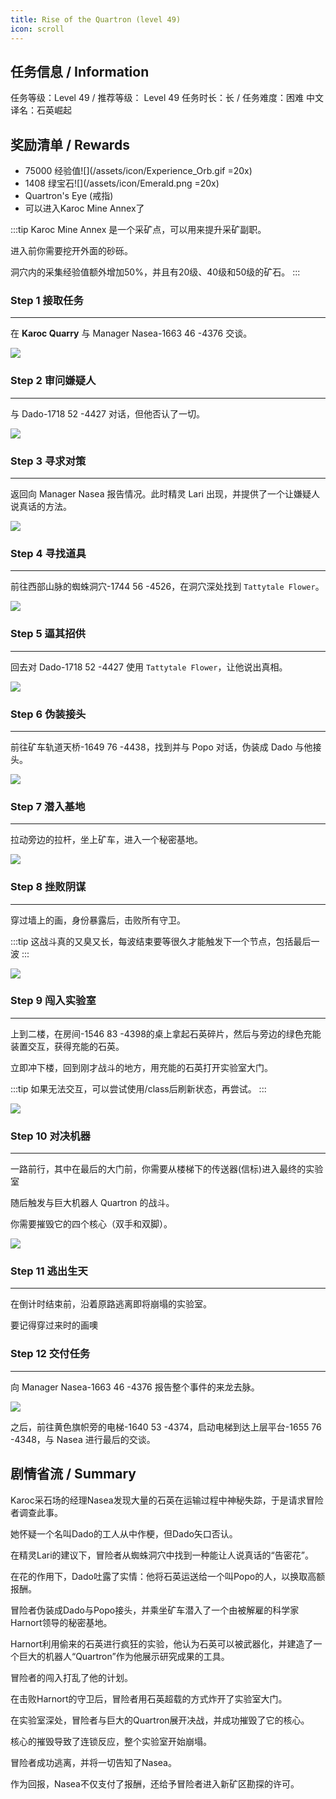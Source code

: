 ```yaml
---
title: Rise of the Quartron (level 49)
icon: scroll
---
```


## 任务信息 / Information
任务等级：Level 49 / 推荐等级： Level 49
任务时长：长 / 任务难度：困难
中文译名：石英崛起

## 奖励清单 / Rewards

+ 75000 经验值![](/assets/icon/Experience_Orb.gif =20x)
+ 1408 绿宝石![](/assets/icon/Emerald.png =20x)
+ Quartron's Eye (戒指)
+ 可以进入Karoc Mine Annex了

:::tip
Karoc Mine Annex 是一个采矿点，可以用来提升采矿副职。

进入前你需要挖开外面的砂砾。

洞穴内的采集经验值额外增加50%，并且有20级、40级和50级的矿石。
:::

### Step 1 接取任务
---
在 **Karoc Quarry** 与 <NPC>Manager Nasea</NPC><CC>-1663 46 -4376</CC> 交谈。

![](/assets/img/lv49-10.png)

### Step 2 审问嫌疑人
---
与 <NPC>Dado</NPC><CC>-1718 52 -4427</CC> 对话，但他否认了一切。

![](/assets/img/lv49-11.png)

### Step 3 寻求对策
---
返回向 <NPC>Manager Nasea</NPC> 报告情况。此时精灵 <NPC>Lari</NPC> 出现，并提供了一个让嫌疑人说真话的方法。

![](/assets/img/lv49-10.png)

### Step 4 寻找道具
---
前往西部山脉的蜘蛛洞穴<CC>-1744 56 -4526</CC>，在洞穴深处找到 `Tattytale Flower`。

![](/assets/img/lv49-12.png)

### Step 5 逼其招供
---
回去对 <NPC>Dado</NPC><CC>-1718 52 -4427</CC> 使用 `Tattytale Flower`，让他说出真相。

![](/assets/img/lv49-11.png)

### Step 6 伪装接头
---
前往矿车轨道天桥<CC>-1649 76 -4438</CC>，找到并与 <NPC>Popo</NPC> 对话，伪装成 Dado 与他接头。

![](/assets/img/lv49-13.png)

### Step 7 潜入基地
---
拉动旁边的拉杆，坐上矿车，进入一个秘密基地。

![](/assets/img/lv49-14.png)

### Step 8 挫败阴谋
---
穿过墙上的画，身份暴露后，击败所有守卫。

:::tip
这战斗真的又臭又长，每波结束要等很久才能触发下一个节点，包括最后一波
:::

![](/assets/img/lv49-15.png)

### Step 9 闯入实验室
---
上到二楼，在房间<CC>-1546 83 -4398</CC>的桌上拿起石英碎片，然后与旁边的绿色充能装置交互，获得充能的石英。

立即冲下楼，回到刚才战斗的地方，用充能的石英打开实验室大门。

:::tip
如果无法交互，可以尝试使用<Copy>/class</Copy>后刷新状态，再尝试。
:::

![](/assets/img/lv49-16.png)

### Step 10 对决机器
---
一路前行，其中在最后的大门前，你需要从楼梯下的传送器(信标)进入最终的实验室

随后触发与巨大机器人 Quartron 的战斗。

你需要摧毁它的四个核心（双手和双脚）。

![](/assets/img/lv49-17.png)

### Step 11 逃出生天
---
在倒计时结束前，沿着原路逃离即将崩塌的实验室。

要记得穿过来时的画噢

### Step 12 交付任务
---
向 <NPC>Manager Nasea</NPC><CC>-1663 46 -4376</CC> 报告整个事件的来龙去脉。

![](/assets/img/lv49-10.png)

之后，前往黄色旗帜旁的电梯<CC>-1640 53 -4374</CC>，启动电梯到达上层平台<CC>-1655 76 -4348</CC>，与 <NPC>Nasea</NPC> 进行最后的交谈。



## 剧情省流 / Summary
Karoc采石场的经理Nasea发现大量的石英在运输过程中神秘失踪，于是请求冒险者调查此事。

她怀疑一个名叫Dado的工人从中作梗，但Dado矢口否认。

在精灵Lari的建议下，冒险者从蜘蛛洞穴中找到一种能让人说真话的“告密花”。

在花的作用下，Dado吐露了实情：他将石英运送给一个叫Popo的人，以换取高额报酬。

冒险者伪装成Dado与Popo接头，并乘坐矿车潜入了一个由被解雇的科学家Harnort领导的秘密基地。

Harnort利用偷来的石英进行疯狂的实验，他认为石英可以被武器化，并建造了一个巨大的机器人“Quartron”作为他展示研究成果的工具。

冒险者的闯入打乱了他的计划。

在击败Harnort的守卫后，冒险者用石英超载的方式炸开了实验室大门。

在实验室深处，冒险者与巨大的Quartron展开决战，并成功摧毁了它的核心。

核心的摧毁导致了连锁反应，整个实验室开始崩塌。

冒险者成功逃离，并将一切告知了Nasea。

作为回报，Nasea不仅支付了报酬，还给予冒险者进入新矿区勘探的许可。